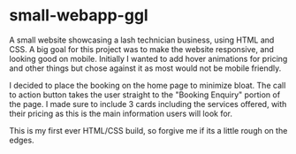 # small-webapp-ggl

A small website showcasing a lash technician business, using HTML and CSS.
A big goal for this project was to make the website responsive, and looking good on mobile.
Initially I wanted to add hover animations for pricing and other things but chose against it
as most would not be mobile friendly.

I decided to place the booking on the home page to minimize bloat. The call to action button takes the user straight to the "Booking Enquiry" portion of the page. I made sure to include 3 cards including the services offered, with their pricing as this is the main information users will look for.

This is my first ever HTML/CSS build, so forgive me if its a little rough on the edges.
